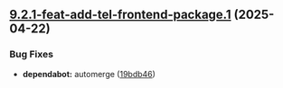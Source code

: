 ## [9.2.1-feat-add-tel-frontend-package.1](https://github.com/TechnologyEnhancedLearning/GitPageBlazorWASM/compare/v9.2.0...v9.2.1-feat-add-tel-frontend-package.1) (2025-04-22)


### Bug Fixes

* **dependabot:** automerge ([19bdb46](https://github.com/TechnologyEnhancedLearning/GitPageBlazorWASM/commit/19bdb46fa22628894b95f772ef2cfff23c2427fc))
